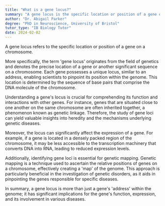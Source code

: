 ```yaml
---
title: "What is a gene locus?"
summary: "A gene locus is the specific location or position of a gene on a chromosome."
author: "Dr. Abigail Parker"
degree: "PhD in Neuroscience, University of Bristol"
tutor_type: "IB Biology Tutor"
date: 2024-02-02
---
```


A gene locus refers to the specific location or position of a gene on a chromosome.

More specifically, the term 'gene locus' originates from the field of genetics and denotes the precise location of a gene or another significant sequence on a chromosome. Each gene possesses a unique locus, similar to an address, enabling scientists to pinpoint its position within the genome. This location is determined by the sequence of base pairs that comprise the DNA molecule of the chromosome.

Understanding a gene's locus is crucial for comprehending its function and interactions with other genes. For instance, genes that are situated close to one another on the same chromosome are often inherited together, a phenomenon known as genetic linkage. Therefore, the study of gene loci can yield valuable insights into heredity and the mechanisms underlying genetic diseases.

Moreover, the locus can significantly affect the expression of a gene. For example, if a gene is located in a densely packed region of the chromosome, it may be less accessible to the transcription machinery that converts DNA into RNA, leading to reduced expression levels.

Additionally, identifying gene loci is essential for genetic mapping. Genetic mapping is a technique used to ascertain the relative positions of genes on a chromosome, effectively creating a 'map' of the genome. This approach is particularly beneficial in the investigation of genetic disorders, as it aids in pinpointing the genes responsible for specific diseases.

In summary, a gene locus is more than just a gene's 'address' within the genome; it has significant implications for the gene's function, expression, and its involvement in various diseases.
    